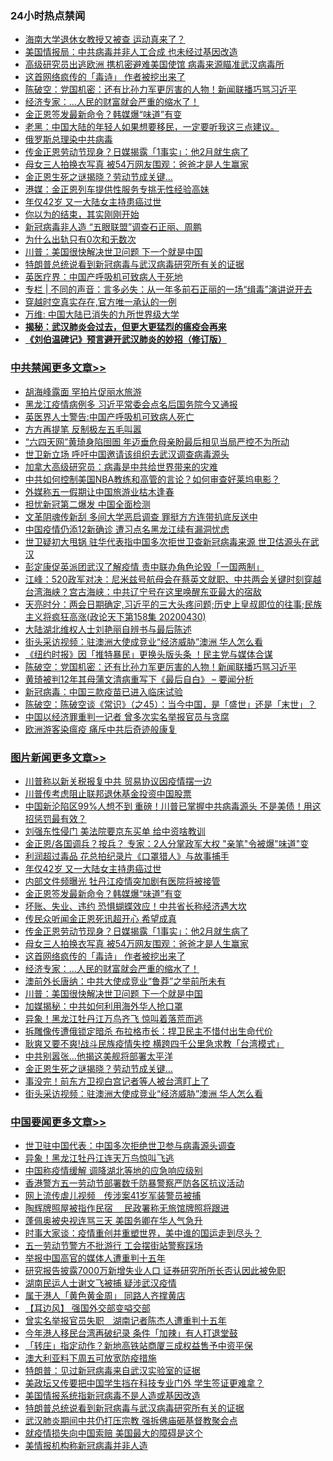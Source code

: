 <div class="catlist">
<h3>24小时热点禁闻</h3>
<ul>
<li><a href="https://github.com/fqnews/bnews/blob/master/topimagenews/20200501/1321684.md">海南大学退休女教授又被查 运动真来了？</a></li>
<li><a href="https://github.com/fqnews/bnews/blob/master/comments/20200501/1321693.md">美国情报局：中共病毒并非人工合成 也未经过基因改造</a></li>
<li><a href="https://github.com/fqnews/bnews/blob/master/worldnews/20200501/1321807.md">高级研究员出逃欧洲 携机密避难美国使馆 病毒来源瞄准武汉病毒所</a></li>
<li><a href="https://github.com/fqnews/bnews/blob/master/topimagenews/20200501/1321822.md">这首网络疯传的「毒诗」 作者被挖出来了</a></li>
<li><a href="https://github.com/fqnews/bnews/blob/master/cbnews/20200501/1321698.md">陈破空：党国机密：还有比孙力军更厉害的人物！新闻联播巧骂习近平 </a></li>
<li><a href="https://github.com/fqnews/bnews/blob/master/topimagenews/20200501/1321818.md">经济专家：...人民的财富就会严重的缩水了！</a></li>
<li><a href="https://github.com/fqnews/bnews/blob/master/topimagenews/20200501/1321884.md">金正恩签发最新命令？韩媒爆“味道”有变</a></li>
<li><a href="https://github.com/fqnews/bnews/blob/master/bannedvideo/20200501/1321721.md">老黑：中国大陆的年轻人如果想要移民，一定要听我这三点建议。 </a></li>
<li><a href="https://github.com/fqnews/bnews/blob/master/topimagenews/20200501/1321667.md">俄罗斯总理染中共病毒</a></li>
<li><a href="https://github.com/fqnews/bnews/blob/master/topimagenews/20200501/1321837.md">传金正恩劳动节现身？日媒揭露「1事实」：他2月就生病了</a></li>
<li><a href="https://github.com/fqnews/bnews/blob/master/topimagenews/20200501/1321833.md">母女三人拍换衣写真 被54万网友围观：爸爸才是人生赢家</a></li>
<li><a href="https://github.com/fqnews/bnews/blob/master/topimagenews/20200501/1321760.md">金正恩生死之谜揭晓？劳动节成关键…</a></li>
<li><a href="https://github.com/fqnews/bnews/blob/master/baitai/20200501/1321908.md">港媒：金正恩列车提供性服务专挑无性经验高妹</a></li>
<li><a href="https://github.com/fqnews/bnews/blob/master/topimagenews/20200501/1321886.md">年仅42岁 又一大陆女主持患癌过世</a></li>
<li><a href="https://github.com/fqnews/bnews/blob/master/lifebaike/20200501/1321675.md">你以为的结束，其实刚刚开始</a></li>
<li><a href="https://github.com/fqnews/bnews/blob/master/headline/20200501/1321673.md">新冠病毒非人造   “五眼联盟”调查石正丽、周鹏</a></li>
<li><a href="https://github.com/fqnews/bnews/blob/master/lifebaike/20200501/1321677.md">为什么出轨只有0次和无数次</a></li>
<li><a href="https://github.com/fqnews/bnews/blob/master/topimagenews/20200501/1321800.md">川普：美国很快解决世卫问题 下一个就是中国</a></li>
<li><a href="https://github.com/fqnews/bnews/blob/master/headline/20200501/1321737.md">特朗普总统说看到新冠病毒与武汉病毒研究所有关的证据</a></li>
<li><a href="https://github.com/fqnews/bnews/blob/master/topimagenews/20200501/1321683.md">英医疗界：中国产呼吸机可致病人于死地</a></li>
<li><a href="https://github.com/fqnews/bnews/blob/master/ssgc/20200501/1321630.md">专栏 | 不同的声音：言多必失：从一年多前石正丽的一场“缉毒”演讲说开去</a></li>
<li><a href="https://github.com/fqnews/bnews/blob/master/comments/20200501/1321661.md">穿越时空真实存在,官方唯一承认的一例</a></li>
<li><a href="https://github.com/fqnews/bnews/blob/master/baitai/20200501/1321726.md">万维: 中国大陆已消失的九所世界级大学</a></li>
<li><b><a href="https://github.com/fqnews/bnews/blob/master/comments/20200211/1275071.md" target="_blank">揭秘：武汉肺炎会过去，但更大更猛烈的瘟疫会再来</a></b></li>
<li><b><a href="https://github.com/fqnews/bnews/blob/master/comments/20200207/1272816.md" target="_blank">《刘伯温碑记》预言避开武汉肺炎的妙招（修订版）</a></b></li>
</ul>
</div>

<div class="catlist">
<h3><a href="https://github.com/fqnews/bnews/blob/master/cbnews/" target="_blank">中共禁闻</a><span><a href="https://github.com/fqnews/bnews/blob/master/cbnews/" target="_blank" rel="nofollow">更多文章>></a></span></h3>
<ul>
<li><a href="https://github.com/fqnews/bnews/blob/master/cbnews/20200501/1322029.md" target="_blank">胡海峰露面 罕拍片促丽水旅游</a></li>
<li><a href="https://github.com/fqnews/bnews/blob/master/cbnews/20200501/1322026.md" target="_blank">黑龙江疫情病例多 习近平常委会点名后国务院今又通报</a></li>
<li><a href="https://github.com/fqnews/bnews/blob/master/cbnews/20200501/1322003.md" target="_blank">英医界人士警告:中国产呼吸机可致病人死亡</a></li>
<li><a href="https://github.com/fqnews/bnews/blob/master/cbnews/20200501/1322008.md" target="_blank">方方再提笔 反制极左五毛叫嚣</a></li>
<li><a href="https://github.com/fqnews/bnews/blob/master/cbnews/20200501/1322005.md" target="_blank">“六四天网”黄琦身陷囹圄 年迈垂危母亲盼最后相见当局严控不为所动</a></li>
<li><a href="https://github.com/fqnews/bnews/blob/master/cbnews/20200501/1322004.md" target="_blank">世卫新立场 呼吁中国邀请该组织去武汉调查病毒源头</a></li>
<li><a href="https://github.com/fqnews/bnews/blob/master/cbnews/20200501/1322000.md" target="_blank">加拿大高级研究员：病毒是中共给世界带来的灾难</a></li>
<li><a href="https://github.com/fqnews/bnews/blob/master/cbnews/20200501/1319566.md" target="_blank">中共如何控制美国NBA教练和高管的言论？如何审查好莱坞电影？</a></li>
<li><a href="https://github.com/fqnews/bnews/blob/master/cbnews/20200501/1321927.md" target="_blank">外媒称五一假期让中国旅游业枯木逢春</a></li>
<li><a href="https://github.com/fqnews/bnews/blob/master/cbnews/20200501/1321926.md" target="_blank">担忧新冠第二爆发 中国全面检测</a></li>
<li><a href="https://github.com/fqnews/bnews/blob/master/cbnews/20200501/1321918.md" target="_blank">文革阴魂传新刮 多间大学恶启调查 罪挺方方连带扒底反送中</a></li>
<li><a href="https://github.com/fqnews/bnews/blob/master/cbnews/20200501/1321911.md" target="_blank">中国疫情仍添12新确诊 遭习点名黑龙江续有漏洞忧虑</a></li>
<li><a href="https://github.com/fqnews/bnews/blob/master/cbnews/20200501/1321910.md" target="_blank">世卫疑初大甩锅 驻华代表指中国多次拒世卫查新冠病毒来源 世卫估源头在武汉</a></li>
<li><a href="https://github.com/fqnews/bnews/blob/master/cbnews/20200501/1321893.md" target="_blank">彭定康促英派团武汉了解疫情 责中联办角色论毁「一国两制」</a></li>
<li><a href="https://github.com/fqnews/bnews/blob/master/cbnews/20200501/1321823.md" target="_blank">江峰：520政军对决：尼米兹号航母会在蔡英文就职、中共两会关键时刻穿越台湾海峡？宫古海峡：中共辽宁号在这里唤醒东亚最大的宿敌</a></li>
<li><a href="https://github.com/fqnews/bnews/blob/master/cbnews/20200501/1321816.md" target="_blank">天亮时分：两会日期确定,习近平的三大头疼问题;历史上皇叔即位的往事;民族主义将疯狂高涨(政论天下第158集 20200430)</a></li>
<li><a href="https://github.com/fqnews/bnews/blob/master/cbnews/20200501/1321741.md" target="_blank">大陆湖北维权人士刘艳丽自辨书与最后陈述</a></li>
<li><a href="https://github.com/fqnews/bnews/blob/master/topimagenews/20200501/1313848.md" target="_blank">街头采访视频：驻澳洲大使成竞业“经济威胁”澳洲 华人怎么看</a></li>
<li><a href="https://github.com/fqnews/bnews/blob/master/cbnews/20200501/1319565.md" target="_blank">《纽约时报》因「推特暴民」更换头版头条 ！民主党与媒体合谋</a></li>
<li><a href="https://github.com/fqnews/bnews/blob/master/cbnews/20200501/1321698.md" target="_blank">陈破空：党国机密：还有比孙力军更厉害的人物！新闻联播巧骂习近平</a></li>
<li><a href="https://github.com/fqnews/bnews/blob/master/cbnews/20200501/1321689.md" target="_blank">黄琦被判12年其母蒲文清病重写下《最后自白》 &#8211; 要闻分析</a></li>
<li><a href="https://github.com/fqnews/bnews/blob/master/cbnews/20200501/1321686.md" target="_blank">新冠病毒：中国三款疫苗已进入临床试验</a></li>
<li><a href="https://github.com/fqnews/bnews/blob/master/cbnews/20200430/1321614.md" target="_blank">陈破空：陈破空谈《常识》（之45）：当今中国，是「盛世」还是「末世」？</a></li>
<li><a href="https://github.com/fqnews/bnews/blob/master/cbnews/20200430/1321605.md" target="_blank">中国以经济罪重判一记者 曾多次实名举报官员与贪腐</a></li>
<li><a href="https://github.com/fqnews/bnews/blob/master/cbnews/20200430/1321407.md" target="_blank">欧洲游客染瘟疫 痛斥中共后奇迹般康复</a></li>

</ul>
</div>
<div class="catlist">
<h3><a href="https://github.com/fqnews/bnews/blob/master/topimagenews/" target="_blank">图片新闻</a><span><a href="https://github.com/fqnews/bnews/blob/master/topimagenews/" target="_blank" rel="nofollow">更多文章>></a></span></h3>
<ul>
<li><a href="https://github.com/fqnews/bnews/blob/master/topimagenews/20200501/1322045.md" target="_blank">川普称以新关税报复中共 贸易协议因疫情摆一边</a></li>
<li><a href="https://github.com/fqnews/bnews/blob/master/topimagenews/20200501/1322027.md" target="_blank">川普传考虑阻止联邦退休基金投资中国股票</a></li>
<li><a href="https://github.com/fqnews/bnews/blob/master/topimagenews/20200501/1321979.md" target="_blank">中国新沦陷区99%人想不到 重磅！川普已掌握中共病毒源头 不是美债！用这招惩罚最有效？</a></li>
<li><a href="https://github.com/fqnews/bnews/blob/master/topimagenews/20200501/1321937.md" target="_blank">刘强东性侵门 美法院要京东买单 给中资啥教训</a></li>
<li><a href="https://github.com/fqnews/bnews/blob/master/topimagenews/20200501/1321923.md" target="_blank">金正恩/各国调兵？按兵？ 专家：2人分掌政军大权 &quot;亲笔&quot;令被爆&quot;味道&quot;变</a></li>
<li><a href="https://github.com/fqnews/bnews/blob/master/topimagenews/20200501/1321901.md" target="_blank">利润超过毒品 花总拍纪录片《口罩猎人》与故事捕手</a></li>
<li><a href="https://github.com/fqnews/bnews/blob/master/topimagenews/20200501/1321886.md" target="_blank">年仅42岁 又一大陆女主持患癌过世</a></li>
<li><a href="https://github.com/fqnews/bnews/blob/master/topimagenews/20200501/1321885.md" target="_blank">内部文件频曝光 牡丹江疫情突加剧有医院将被接管</a></li>
<li><a href="https://github.com/fqnews/bnews/blob/master/topimagenews/20200501/1321884.md" target="_blank">金正恩签发最新命令？韩媒爆“味道”有变</a></li>
<li><a href="https://github.com/fqnews/bnews/blob/master/topimagenews/20200501/1321878.md" target="_blank">坏账、失业、违约 恐惧蝴蝶效应！中共省长称经济遇大坎</a></li>
<li><a href="https://github.com/fqnews/bnews/blob/master/topimagenews/20200501/1321839.md" target="_blank">传民众听闻金正恩死讯超开心 希望成真</a></li>
<li><a href="https://github.com/fqnews/bnews/blob/master/topimagenews/20200501/1321837.md" target="_blank">传金正恩劳动节现身？日媒揭露「1事实」：他2月就生病了</a></li>
<li><a href="https://github.com/fqnews/bnews/blob/master/topimagenews/20200501/1321833.md" target="_blank">母女三人拍换衣写真 被54万网友围观：爸爸才是人生赢家</a></li>
<li><a href="https://github.com/fqnews/bnews/blob/master/topimagenews/20200501/1321822.md" target="_blank">这首网络疯传的「毒诗」 作者被挖出来了</a></li>
<li><a href="https://github.com/fqnews/bnews/blob/master/topimagenews/20200501/1321818.md" target="_blank">经济专家：&#8230;人民的财富就会严重的缩水了！</a></li>
<li><a href="https://github.com/fqnews/bnews/blob/master/topimagenews/20200501/1321806.md" target="_blank">澳前外长唐纳：中共大使成竞业“鲁莽”之举前所未有</a></li>
<li><a href="https://github.com/fqnews/bnews/blob/master/topimagenews/20200501/1321800.md" target="_blank">川普：美国很快解决世卫问题 下一个就是中国</a></li>
<li><a href="https://github.com/fqnews/bnews/blob/master/topimagenews/20200501/1321799.md" target="_blank">加媒揭秘：中共如何利用海外华人抢口罩</a></li>
<li><a href="https://github.com/fqnews/bnews/blob/master/topimagenews/20200501/1321791.md" target="_blank">异象！黑龙江牡丹江万鸟齐飞 惊叫着落荒而逃</a></li>
<li><a href="https://github.com/fqnews/bnews/blob/master/topimagenews/20200501/1321773.md" target="_blank">拆雕像传遭俄锁定暗杀 布拉格市长：捍卫民主不惜付出生命代价</a></li>
<li><a href="https://github.com/fqnews/bnews/blob/master/topimagenews/20200501/1321769.md" target="_blank">耿爽又要不爽!战斗民族疫情失控 横跨四千公里急求教「台湾模式」</a></li>
<li><a href="https://github.com/fqnews/bnews/blob/master/topimagenews/20200501/1321761.md" target="_blank">中共别嚣张…他揭这美舰将部署太平洋</a></li>
<li><a href="https://github.com/fqnews/bnews/blob/master/topimagenews/20200501/1321760.md" target="_blank">金正恩生死之谜揭晓？劳动节成关键…</a></li>
<li><a href="https://github.com/fqnews/bnews/blob/master/topimagenews/20200501/1321759.md" target="_blank">事没完！前东方卫视白宫记者等人被台湾盯上了</a></li>
<li><a href="https://github.com/fqnews/bnews/blob/master/topimagenews/20200501/1313848.md" target="_blank">街头采访视频：驻澳洲大使成竞业“经济威胁”澳洲 华人怎么看</a></li>

</ul>
</div>
<div class="catlist">
<h3><a href="https://github.com/fqnews/bnews/blob/master/headline/" target="_blank">中国要闻</a><span><a href="https://github.com/fqnews/bnews/blob/master/headline/" target="_blank" rel="nofollow">更多文章>></a></span></h3>
<ul>
<li><a href="https://github.com/fqnews/bnews/blob/master/headline/20200501/1322046.md" target="_blank">世卫驻中国代表：中国多次拒绝世卫参与病毒源头调查</a></li>
<li><a href="https://github.com/fqnews/bnews/blob/master/bannedvideo/20200501/1322015.md" target="_blank">异象！黑龙江牡丹江连天万鸟惊叫飞逃</a></li>
<li><a href="https://github.com/fqnews/bnews/blob/master/headline/20200501/1322019.md" target="_blank">中国称疫情缓解 调降湖北等地的应急响应级别</a></li>
<li><a href="https://github.com/fqnews/bnews/blob/master/headline/20200501/1322010.md" target="_blank">香港警方五一劳动节部署数千防暴警察严防各区抗议活动</a></li>
<li><a href="https://github.com/fqnews/bnews/blob/master/headline/20200501/1321989.md" target="_blank">网上流传虐儿视频　传涉案41岁军装警员被捕</a></li>
<li><a href="https://github.com/fqnews/bnews/blob/master/headline/20200501/1321988.md" target="_blank">陶辉牌照屋被指作民宿　 民政署称无旅馆牌照将跟进</a></li>
<li><a href="https://github.com/fqnews/bnews/blob/master/headline/20200501/1321986.md" target="_blank">蓬佩奥被央视连骂三天    美国务卿在华人气急升</a></li>
<li><a href="https://github.com/fqnews/bnews/blob/master/headline/20200501/1321965.md" target="_blank">时事大家谈：疫情重创并重塑世界，美中谁的国运走到尽头？</a></li>
<li><a href="https://github.com/fqnews/bnews/blob/master/headline/20200501/1321952.md" target="_blank">五一劳动节警方不批游行     工会摆街站警察踩场</a></li>
<li><a href="https://github.com/fqnews/bnews/blob/master/headline/20200501/1321950.md" target="_blank">举报中国高官的媒体人遭重判十五年</a></li>
<li><a href="https://github.com/fqnews/bnews/blob/master/headline/20200501/1321944.md" target="_blank">研究报告披露7000万新增失业人口  证券研究所所长否认因此被免职</a></li>
<li><a href="https://github.com/fqnews/bnews/blob/master/headline/20200501/1321943.md" target="_blank">湖南民运人士谢文飞被捕 疑涉武汉疫情</a></li>
<li><a href="https://github.com/fqnews/bnews/blob/master/headline/20200501/1321942.md" target="_blank">属于港人「黄色黄金周」    同路人齐撑黄店</a></li>
<li><a href="https://github.com/fqnews/bnews/blob/master/headline/20200501/1321941.md" target="_blank">【耳边风】 强国外交部变嗌交部</a></li>
<li><a href="https://github.com/fqnews/bnews/blob/master/headline/20200501/1321939.md" target="_blank">曾实名举报官员失职　湖南记者陈杰人遭重判十五年</a></li>
<li><a href="https://github.com/fqnews/bnews/blob/master/headline/20200501/1321938.md" target="_blank">今年港人移民台湾再破纪录      条件「加辣」有人打退堂鼓</a></li>
<li><a href="https://github.com/fqnews/bnews/blob/master/headline/20200501/1321931.md" target="_blank">「转庄」指定动作？新地高铁站商厦三成权益售予中资平保</a></li>
<li><a href="https://github.com/fqnews/bnews/blob/master/headline/20200501/1321930.md" target="_blank">澳大利亚料下周五可放宽防疫措施</a></li>
<li><a href="https://github.com/fqnews/bnews/blob/master/headline/20200501/1321929.md" target="_blank">特朗普：见过新冠病毒来自武汉实验室的证据</a></li>
<li><a href="https://github.com/fqnews/bnews/blob/master/headline/20200501/1321840.md" target="_blank">美政坛又传要把中国学生挡在科技专业门外 学生签证更难拿？</a></li>
<li><a href="https://github.com/fqnews/bnews/blob/master/headline/20200501/1321770.md" target="_blank">美国情报系统指新冠病毒不是人造或基因改造</a></li>
<li><a href="https://github.com/fqnews/bnews/blob/master/headline/20200501/1321737.md" target="_blank">特朗普总统说看到新冠病毒与武汉病毒研究所有关的证据</a></li>
<li><a href="https://github.com/fqnews/bnews/blob/master/headline/20200501/1321727.md" target="_blank">武汉肺炎期间中共仍打压宗教 强拆佛庙砸基督教聚会点</a></li>
<li><a href="https://github.com/fqnews/bnews/blob/master/headline/20200501/1321691.md" target="_blank">就疫情损失向中国索赔   美国最大的障碍是这个</a></li>
<li><a href="https://github.com/fqnews/bnews/blob/master/headline/20200501/1321685.md" target="_blank">美情报机构称新冠病毒并非人造</a></li>

</ul>
</div>